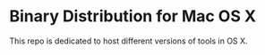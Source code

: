 # Binary Distribution for Mac OS X

This repo is dedicated to host different versions of tools in OS X.
